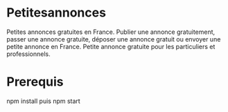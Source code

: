 # Petitesannonces

Petites annonces gratuites en France. Publier une annonce gratuitement, passer une annonce gratuite, déposer une annonce gratuit ou envoyer une petite annonce en France. Petite annonce gratuite pour les particuliers et professionnels.

# Prerequis

npm install puis npm start
